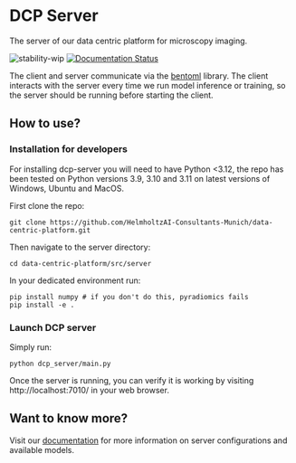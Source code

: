 # DCP Server

The server of our data centric platform for microscopy imaging.

![stability-wip](https://img.shields.io/badge/stability-work_in_progress-lightgrey.svg)
[![Documentation Status](https://readthedocs.org/projects/data-centric-platform/badge/?version=latest)](https://data-centric-platform.readthedocs.io/en/latest/?badge=latest)

The client and server communicate via the [bentoml](https://www.bentoml.com/?gclid=Cj0KCQiApKagBhC1ARIsAFc7Mc6iqOLi2OcLtqMbGx1KrFjtLUEZ-bhnqlT2zWREE0x7JImhtNmKlFEaAvSSEALw_wcB) library. The client interacts with the server every time we run model inference or training, so the server should be running before starting the client.

## How to use?

### Installation for developers

For installing dcp-server you will need to have Python <3.12, the repo has been tested on Python versions 3.9, 3.10 and 3.11 on latest versions of Windows, Ubuntu and MacOS. 

First clone the repo:
```
git clone https://github.com/HelmholtzAI-Consultants-Munich/data-centric-platform.git
```

Then navigate to the server directory:
```
cd data-centric-platform/src/server
```

In your dedicated environment run:
```
pip install numpy # if you don't do this, pyradiomics fails
pip install -e .
```

### Launch DCP server
Simply run:
```
python dcp_server/main.py
```
Once the server is running, you can verify it is working by visiting http://localhost:7010/ in your web browser.

## Want to know more?
Visit our [documentation](https://data-centric-platform.readthedocs.io/en/latest/dcp_server_installation.html) for more information on server configurations and available models.
